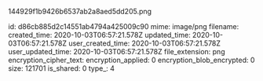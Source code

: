 144929f1b9426b6537ab2a8aed5dd205.png

id: d86cb885d2c14551ab4794a425009c90
mime: image/png
filename: 
created_time: 2020-10-03T06:57:21.578Z
updated_time: 2020-10-03T06:57:21.578Z
user_created_time: 2020-10-03T06:57:21.578Z
user_updated_time: 2020-10-03T06:57:21.578Z
file_extension: png
encryption_cipher_text: 
encryption_applied: 0
encryption_blob_encrypted: 0
size: 121701
is_shared: 0
type_: 4